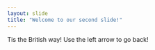 ```yaml
---
layout: slide
title: "Welcome to our second slide!"
---
```

Tis the British way!
Use the left arrow to go back!
